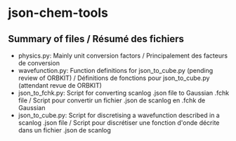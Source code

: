 # json-chem-tools

## Summary of files / Résumé des fichiers

* physics.py: Mainly unit conversion factors / Principalement des facteurs de conversion
* wavefunction.py: Function definitions for json_to_cube.py (pending review of ORBKIT) / Définitions de fonctions pour json_to_cube.py (attendant revue de ORBKIT)
* json_to_fchk.py: Script for converting scanlog .json file to Gaussian .fchk file / Script pour convertir un fichier .json de scanlog en .fchk de Gaussian
* json_to_cube.py: Script for discretising a wavefunction described in a scanlog .json file / Script pour discrétiser une fonction d'onde décrite dans un fichier .json de scanlog
